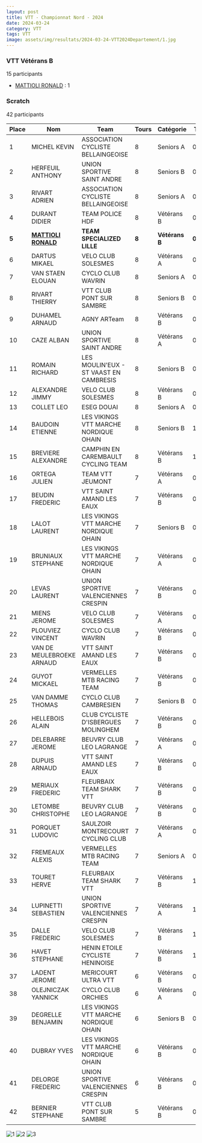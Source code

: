 ```yaml
---
layout: post
title: VTT - Championnat Nord - 2024
date: 2024-03-24
category: VTT
tags: VTT
image: assets/img/resultats/2024-03-24-VTT2024Departement/1.jpg
---
```


### VTT Vétérans B
15 participants
- [MATTIOLI RONALD](https://teamspecializedlille.github.io/works/mattiolironald) : 1

### Scratch
42 participants

| Place | Nom | Team | Tours | Catégorie | Temps |
|---|---|---|---|---|---|
| 1 | MICHEL KEVIN | ASSOCIATION CYCLISTE BELLAINGEOISE | 8 | Seniors A | 0:52:56 | 
| 2 | HERFEUIL ANTHONY | UNION SPORTIVE SAINT ANDRE | 8 | Seniors B | 0:53:2 | 
| 3 | RIVART ADRIEN | ASSOCIATION CYCLISTE BELLAINGEOISE | 8 | Seniors A | 0:54:30 | 
| 4 | DURANT DIDIER | TEAM POLICE HDF | 8 | Vétérans B | 0:55:36 | 
| **5** | **[MATTIOLI RONALD](https://teamspecializedlille.github.io/works/mattiolironald)** | **TEAM SPECIALIZED LILLE** | **8** | **Vétérans B** | **0:56:52** | 
| 6 | DARTUS MIKAEL | VELO CLUB SOLESMES | 8 | Vétérans A | 0:57:16 | 
| 7 | VAN STAEN ELOUAN | CYCLO CLUB WAVRIN | 8 | Seniors A | 0:57:37 | 
| 8 | RIVART THIERRY | VTT  CLUB PONT SUR SAMBRE | 8 | Seniors B | 0:58:19 | 
| 9 | DUHAMEL ARNAUD | AGNY ARTeam | 8 | Vétérans B | 0:58:40 | 
| 10 | CAZE ALBAN | UNION SPORTIVE SAINT ANDRE | 8 | Vétérans A | 0:58:50 | 
| 11 | ROMAIN RICHARD | LES MOULIN'EUX - ST VAAST EN CAMBRESIS | 8 | Seniors B | 0:58:51 | 
| 12 | ALEXANDRE JIMMY | VELO CLUB SOLESMES | 8 | Vétérans B | 0:59:34 | 
| 13 | COLLET LEO | ESEG DOUAI | 8 | Seniors A | 0:59:38 | 
| 14 | BAUDOIN ETIENNE | LES VIKINGS VTT MARCHE NORDIQUE OHAIN | 8 | Seniors B | 1:0:32 | 
| 15 | BREVIERE ALEXANDRE | CAMPHIN EN CAREMBAULT CYCLING TEAM | 8 | Vétérans B | 1:1:4 | 
| 16 | ORTEGA JULIEN | TEAM VTT JEUMONT | 7 | Vétérans A | 0:53:12 | 
| 17 | BEUDIN FREDERIC | VTT SAINT AMAND LES EAUX | 7 | Vétérans B | 0:53:29 | 
| 18 | LALOT LAURENT | LES VIKINGS VTT MARCHE NORDIQUE OHAIN | 7 | Seniors B | 0:53:32 | 
| 19 | BRUNIAUX STEPHANE | LES VIKINGS VTT MARCHE NORDIQUE OHAIN | 7 | Vétérans A | 0:53:45 | 
| 20 | LEVAS LAURENT | UNION SPORTIVE VALENCIENNES CRESPIN | 7 | Vétérans B | 0:53:59 | 
| 21 | MIENS JEROME | VELO CLUB SOLESMES | 7 | Vétérans A | 0:54:7 | 
| 22 | PLOUVIEZ VINCENT | CYCLO CLUB WAVRIN | 7 | Vétérans B | 0:54:41 | 
| 23 | VAN DE MEULEBROEKE ARNAUD | VTT SAINT AMAND LES EAUX | 7 | Vétérans B | 0:54:52 | 
| 24 | GUYOT MICKAEL | VERMELLES MTB RACING TEAM | 7 | Vétérans B | 0:54:57 | 
| 25 | VAN DAMME THOMAS | CYCLO CLUB CAMBRESIEN | 7 | Seniors B | 0:55:32 | 
| 26 | HELLEBOIS ALAIN | CLUB CYCLISTE D'ISBERGUES MOLINGHEM | 7 | Vétérans B | 0:55:33 | 
| 27 | DELEBARRE JEROME | BEUVRY CLUB LEO LAGRANGE | 7 | Vétérans A | 0:55:45 | 
| 28 | DUPUIS ARNAUD | VTT SAINT AMAND LES EAUX | 7 | Vétérans B | 0:56:3 | 
| 29 | MERIAUX FREDERIC | FLEURBAIX TEAM SHARK VTT | 7 | Vétérans B | 0:56:23 | 
| 30 | LETOMBE CHRISTOPHE | BEUVRY CLUB LEO LAGRANGE | 7 | Vétérans B | 0:57:11 | 
| 31 | PORQUET LUDOVIC | SAULZOIR MONTRECOURT CYCLING CLUB | 7 | Vétérans A | 0:58:25 | 
| 32 | FREMEAUX ALEXIS | VERMELLES MTB RACING TEAM | 7 | Seniors A | 0:59:40 | 
| 33 | TOURET HERVE | FLEURBAIX TEAM SHARK VTT | 7 | Vétérans B | 1:0:1 | 
| 34 | LUPINETTI SEBASTIEN | UNION SPORTIVE VALENCIENNES CRESPIN | 7 | Vétérans A | 1:0:48 | 
| 35 | DALLE FREDERIC | VELO CLUB SOLESMES | 7 | Vétérans B | 1:0:48 | 
| 36 | HAVET STEPHANE | HENIN ETOILE CYCLISTE HENINOISE | 7 | Vétérans B | 1:0:48 | 
| 37 | LADENT JEROME | MERICOURT ULTRA VTT | 6 | Vétérans B | 0:54:39 | 
| 38 | OLEJNICZAK YANNICK | CYCLO CLUB ORCHIES | 6 | Vétérans A | 0:54:40 | 
| 39 | DEGRELLE BENJAMIN | LES VIKINGS VTT MARCHE NORDIQUE OHAIN | 6 | Seniors B | 0:55:6 | 
| 40 | DUBRAY YVES | LES VIKINGS VTT MARCHE NORDIQUE OHAIN | 6 | Vétérans B | 0:57:51 | 
| 41 | DELORGE FREDERIC | UNION SPORTIVE VALENCIENNES CRESPIN | 6 | Vétérans B | 0:59:26 | 
| 42 | BERNIER STEPHANE | VTT  CLUB PONT SUR SAMBRE | 5 | Vétérans B | 0:53:11 | 

![1](http://teamspecializedlille.github.io/assets/img/resultats/2024-03-24-VTT2024Departement/1.jpg)
![2](http://teamspecializedlille.github.io/assets/img/resultats/2024-03-24-VTT2024Departement/2.jpg)
![3](http://teamspecializedlille.github.io/assets/img/resultats/2024-03-24-VTT2024Departement/3.jpg)